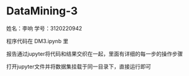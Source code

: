 # DataMining-3
姓名：李响 学号：3120220942

程序代码在 DM3.ipynb 里

报告通过jupyter将代码和结果交织在一起，里面有详细的每一步的操作步骤

打开jupyter文件并将数据集挂载于同一目录下，直接运行即可
